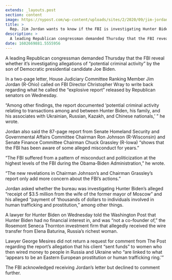 ```yaml
--- 
extends: _layouts.post 
section: content 
image: https://nypost.com/wp-content/uploads/sites/2/2020/09/jim-jordan.jpg?quality=90&strip=all&w=1200 
title: > 
  Rep. Jim Jordan wants to know if the FBI is investigating Hunter Biden 
description: > 
  A leading Republican congressman demanded Thursday that the FBI reveal whether it’s investigating allegations of “potential criminal activity” by the son of Democratic presidential candidate Joe Biden.In a two-page letter, House Judiciary Committee Ranking Member Jim Jordan (R-Ohio) called on FBI Director Christopher Wray to write back regarding what he called the “explosive report” released by Republican senators on Wednesday.“Among other findings, the report documented ‘potential criminal activity relating to transactions among and between Hunter Biden, his family, and his associates with Ukrainian, Russian, Kazakh, and Chinese nationals,’ ” he wrote.A lawyer for Hunter Biden on Wednesday told the Washington Post that Hunter Biden had no financial interest in, and was “not a co-founder of,” the Rosemont Seneca Thornton investment firm that allegedly received the wire transfer from Elena Baturina, Russia’s richest woman.'”The FBI acknowledged receiving Jordan’s letter but declined to comment further. 
date: 1602669881.5555956 
--- 
```

A leading Republican congressman demanded Thursday that the FBI reveal whether it’s investigating allegations of “potential criminal activity” by the son of Democratic presidential candidate Joe Biden.

In a two-page letter, House Judiciary Committee Ranking Member Jim Jordan (R-Ohio) called on FBI Director Christopher Wray to write back regarding what he called the “explosive report” released by Republican senators on Wednesday.

“Among other findings, the report documented ‘potential criminal activity relating to transactions among and between Hunter Biden, his family, and his associates with Ukrainian, Russian, Kazakh, and Chinese nationals,’ ” he wrote.

Jordan also said the 87-page report from Senate Homeland Security and Governmental Affairs Committee Chairman Ron Johnson (R-Wisconsin) and Senate Finance Committee Chairman Chuck Grassley (R-Iowa) “shows that the FBI has been aware of some alleged misconduct for years.”

“The FBI suffered from a pattern of misconduct and politicization at the highest levels of the FBI during the Obama-Biden Administration,” he wrote.

“The new revelations in Chairman Johnson’s and Chairman Grassley’s report only add more concern about the FBI’s actions.”

Jordan asked whether the bureau was investigating Hunter Biden’s alleged “receipt of $3.5 million from the wife of the former mayor of Moscow” and his alleged “payment of ‘thousands of dollars to individuals involved in human trafficking and prostitution,” among other things.

A lawyer for Hunter Biden on Wednesday told the Washington Post that Hunter Biden had no financial interest in, and was “not a co-founder of,” the Rosemont Seneca Thornton investment firm that allegedly received the wire transfer from Elena Baturina, Russia’s richest woman.

Lawyer George Mesires did not return a request for comment from The Post regarding the report’s allegation that his client “sent funds” to women who then wired money to people in Russia and Ukraine who “are linked to what ‘appears to be an Eastern European prostitution or human trafficking ring.'”

The FBI acknowledged receiving Jordan’s letter but declined to comment further.